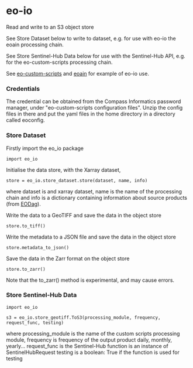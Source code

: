 # eo-io
Read and write to an S3 object store

See Store Dataset below to write to dataset, e.g. for use with eo-io the eoain processing chain.

See Store Sentinel-Hub Data below for use with the Sentinel-Hub API, e.g. for the eo-custom-scripts processing chain.


See [eo-custom-scripts](https://github.com/ECHOESProj/eo-custom-scripts) 
and [eoain](https://github.com/ECHOESProj/eoian) for example of eo-io use. 

### Credentials

The credential can be obtained from the Compass Informatics password manager, under "eo-custom-scripts configuration files".
Unzip the config files in there and put the yaml files in the home directory in a directory called eoconfig.

### Store Dataset

Firstly import the eo_io package

    import eo_io

Initialise the data store, with the Xarray dataset, 

    store = eo_io.store_dataset.store(dataset, name, info)
where dataset is and xarray dataset, name is the name of the processing chain and info is a dictionary containing 
information about source products (from [EODag](https://eodag.readthedocs.io/)).

Write the data to a GeoTIFF and save the data in the object store

    store.to_tiff()

Write the metadata to a JSON file and save the data in the object store

    store.metadata_to_json()

Save the data in the Zarr format on the object store 
    
    store.to_zarr()

Note that the to_zarr() method is experimental, and may cause errors. 

### Store Sentinel-Hub Data


    import eo_io

    s3 = eo_io.store_geotiff.ToS3(processing_module, frequency, request_func, testing)
where processing_module is the name of the custom scripts processing module,
      frequency is frequency of the output product daily, monthly, yearly...
      request_func is the Sentinel-Hub function is an instance of SentinelHubRequest
      testing is a boolean: True if the function is used for testing